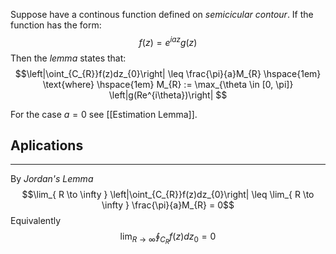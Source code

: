 Suppose have a continous function defined on _semicicular contour_. If the function has the form:
$$f(z) = e^{iaz}g(z)$$
Then the _lemma_ states that:
$$\left|\oint_{C_{R}}f(z)dz_{0}\right| \leq \frac{\pi}{a}M_{R} \hspace{1em} \text{where} \hspace{1em} M_{R} := \max_{\theta \in [0, \pi]} \left|g(Re^{i\theta})\right| $$

For the case $a=0$ see [[Estimation Lemma]].
## Aplications
---
By _Jordan's Lemma_
$$\lim_{ R \to \infty } \left|\oint_{C_{R}}f(z)dz_{0}\right| \leq \lim_{ R \to \infty } \frac{\pi}{a}M_{R} = 0$$
Equivalently
$$\lim_{ R \to \infty }  \oint_{C_{R}}f(z)dz_{0} = 0$$